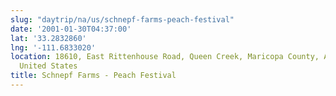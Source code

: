 ```yaml
---
slug: "daytrip/na/us/schnepf-farms-peach-festival"
date: '2001-01-30T04:37:00'
lat: '33.2832860'
lng: '-111.6833020'
location: 18610, East Rittenhouse Road, Queen Creek, Maricopa County, Arizona, 85142,
  United States
title: Schnepf Farms - Peach Festival
---
```



